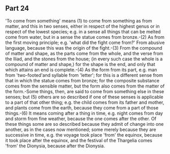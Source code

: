 ## Part 24

'To come from something' means (1) to come from something as from matter, and this in two senses, either in respect of the highest genus or in respect of the lowest species; e.g.
in a sense all things that can be melted come from water, but in a sense the statue comes from bronze.-(2) As from the first moving principle; e.g.
'what did the fight come from?'
From abusive language, because this was the origin of the fight.-(3) From the compound of matter and shape, as the parts come from the whole, and the verse from the Iliad, and the stones from the house; (in every such case the whole is a compound of matter and shape,) for the shape is the end, and only that which attains an end is complete.-(4) As the form from its part, e.g.
man from 'two-footed'and syllable from 'letter'; for this is a different sense from that in which the statue comes from bronze; for the composite substance comes from the sensible matter, but the form also comes from the matter of the form.-Some things, then, are said to come from something else in these senses; but (5) others are so described if one of these senses is applicable to a part of that other thing; e.g.
the child comes from its father and mother, and plants come from the earth, because they come from a part of those things.-(6) It means coming after a thing in time, e.g.
night comes from day and storm from fine weather, because the one comes after the other.
Of these things some are so described because they admit of change into one another, as in the cases now mentioned; some merely because they are successive in time, e.g.
the voyage took place 'from' the equinox, because it took place after the equinox, and the festival of the Thargelia comes 'from' the Dionysia, because after the Dionysia.

